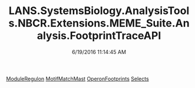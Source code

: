 ﻿---
title: LANS.SystemsBiology.AnalysisTools.NBCR.Extensions.MEME_Suite.Analysis.FootprintTraceAPI
date: 6/19/2016 11:14:45 AM
---

[ModuleRegulon](T-LANS.SystemsBiology.AnalysisTools.NBCR.Extensions.MEME_Suite.Analysis.FootprintTraceAPI.ModuleRegulon.html)
[MotifMatchMast](T-LANS.SystemsBiology.AnalysisTools.NBCR.Extensions.MEME_Suite.Analysis.FootprintTraceAPI.MotifMatchMast.html)
[OperonFootprints](T-LANS.SystemsBiology.AnalysisTools.NBCR.Extensions.MEME_Suite.Analysis.FootprintTraceAPI.OperonFootprints.html)
[Selects](T-LANS.SystemsBiology.AnalysisTools.NBCR.Extensions.MEME_Suite.Analysis.FootprintTraceAPI.Selects.html)
